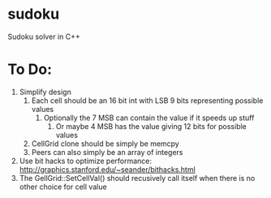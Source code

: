 sudoku
======

Sudoku solver in C++


To Do:
=========
1. Simplify design
   1. Each cell should be an 16 bit int with LSB 9 bits representing possible values
      1. Optionally the 7 MSB can contain the value if it speeds up stuff
         1.  Or maybe 4 MSB has the value giving 12 bits for possible values 
   2. CellGrid clone should be simply be memcpy
   3. Peers can also simply be an array of integers
1. Use bit hacks to optimize performance: http://graphics.stanford.edu/~seander/bithacks.html
3. The GellGrid::SetCellVal() should recusively call itself when there is no other choice for cell value
